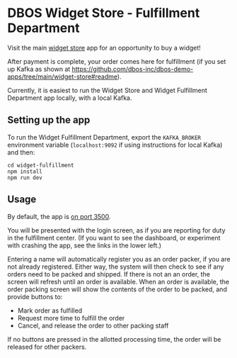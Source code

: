 # DBOS Widget Store - Fulfillment Department

Visit the main [widget store](../widget-store/README.md) app for an opportunity to buy a widget!

After payment is complete, your order comes here for fulfillment (if you set up Kafka as shown at https://github.com/dbos-inc/dbos-demo-apps/tree/main/widget-store#readme).

Currently, it is easiest to run the Widget Store and Widget Fulfillment Department app locally, with a local Kafka.

## Setting up the app

To run the Widget Fulfillment Department, export the `KAFKA_BROKER` environment variable (`localhost:9092` if using instructions for local Kafka) and then:

```shell
cd widget-fulfillment
npm install
npm run dev
```

## Usage
By default, the app is [on port 3500](http://localhost:3500/).

You will be presented with the login screen, as if you are reporting for duty in the fulfillment center.  (If you want to see the dashboard, or experiment with crashing the app, see the links in the lower left.)

Entering a name will automatically register you as an order packer, if you are not already registered.  Either way, the system will then check to see if any orders need to be packed and shipped.  If there is not an an order, the screen will refresh until an order is available.  When an order is available, the order packing screen will show the contents of the order to be packed, and provide buttons to:

* Mark order as fulfilled
* Request more time to fulfill the order
* Cancel, and release the order to other packing staff

If no buttons are pressed in the allotted processing time, the order will be released for other packers.


